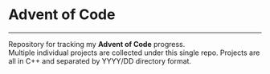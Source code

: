 # Advent of Code

______

Repository for tracking my **Advent of Code** progress.  
Multiple individual projects are collected under this single repo. Projects are all in C++ and separated by YYYY/DD directory format.  

